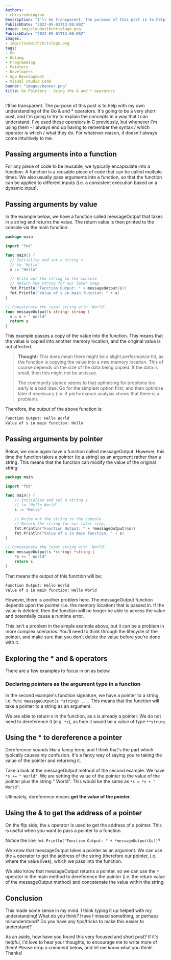 ```yaml
---
Authors: 
- chrisreddington
Description: "I'll be transparent. The purpose of this post is to help with my own understanding of the Go & and * operators. It's going to be a very short post, and I'm going to try to explain the concepts in a way that I can understand. I've used these operators in C previously, but whenever I'm using them - I always end up having to remember the syntax / which operator is which / what they do. For whatever reason, it doesn't always come intuitively to me."
PublishDate: "2022-05-01T13:00:00Z"
image: img/cloudwithchrislogo.png
PublishDate: "2022-05-01T13:00:00Z"
images:
- img/cloudwithchrislogo.png
tags:
- Go
- Golang
- Programming
- Pointers
- Developers
- App Development
- Visual Studio Code
banner: "images/banner.png"
title: Go Pointers - Using the & and * operators
---
```

I'll be transparent. The purpose of this post is to help with my own understanding of the Go & and * operators. It's going to be a very short post, and I'm going to try to explain the concepts in a way that I can understand. I've used these operators in C previously, but whenever I'm using them - I always end up having to remember the syntax / which operator is which / what they do. For whatever reason, it doesn't always come intuitively to me.

## Passing arguments into a function

For any piece of code to be reusable, we typically encapsulate into a function. A function is a reusable piece of code that can be called multiple times. We also usually pass arguments into a function, so that the function can be applied to different inputs (i.e. a consistent execution based on a dynamic input).

## Passing arguments by value

In the example below, we have a function called messageOutput that takes in a string and returns the value. The return value is then printed to the console via the main function.

```go
package main

import "fmt"

func main() {
  // Initialise and set a string s
  // to 'Hello'
  s := "Hello"

  // Write out the string to the console
  // Return the string for our later step.
  fmt.Println("Function Output: " + messageOutput(s))
  fmt.Println("Value of s in main function: " + s)
}

// Concatenate the input string with 'World'
func messageOutput(s string) string {
  s = s + " World"
  return s
}
```

This example passes a copy of the value into the function. This means that the value is copied into another memory location, and the original value is not affected.

> **Thought:** This does mean there might be a slight performance hit, as the function is copying the value into a new memory location. This of course depends on the size of the data being copied. If the data is small, then this might not be an issue.
>
> The community stance seems to that optimising for problems too early is a bad idea. Go for the simplest option first, and then optimise later if necessary (i.e. if performance analysis shows that there is a problem).

Therefore, the output of the above function is:

```bash
Function Output: Hello World
Value of s in main function: Hello
```

## Passing arguments by pointer

Below, we once again have a function called messageOutput. However, this time the function takes a pointer (to a string) as an argument rather than a string. This means that the function can modify the value of the original string.

```go
package main

import "fmt"

func main() {
	// Initialise and set a string s
	// to 'Hello World'
	s := "Hello"

	// Write out the string to the console
	// Return the string for our later step.
	fmt.Println("Function Output: " + *messageOutput(&s))
	fmt.Println("Value of s in main function: " + s)
}

// Concatenate the input string with 'World'
func messageOutput(s *string) *string {
	*s += " World"
	return s
}
```

That means the output of this function will be:

```bash
Function Output: Hello World
Value of s in main function: Hello World
```

However, there is another problem here. The messageOutput function depends upon the pointer (i.e. the memory location) that is passed in. If the value is deleted, then the function will no longer be able to access the value and potentially cause a runtime error.

This isn't a problem in the simple example above, but it can be a problem in more complex scenarios. You'll need to think through the lifecycle of the pointer, and make sure that you don't delete the value before you're done with it.

## Exploring the * and & operators

There are a few examples to focus in on as below.

### Declaring pointers as the argument type in a function

In the second example's function signature, we have a pointer to a string, i.e. ``func messageOutput(s *string) ...``. This means that the function will take a pointer to a string as an argument.

We are able to return s in the function, as s is already a pointer. We do not need to dereference it (e.g. ``*s``), as then it would be a value of type ``**string``.

## Using the * to dereference a pointer

Dereference sounds like a fancy term, and I think that's the part which typically causes my confusion. It's a fancy way of saying you're taking the value of the pointer and returning it.

Take a look at the messageOutput method of the second example. We have ``*s += " World"``. We are setting the value of the pointer to the value of the pointer plus the string " World". This would be the same as ``*s = *s + " World"``.

Ultimately, dereference means **get the value of the pointer**.

## Using the & to get the address of a pointer

On the flip side, the ``&`` operator is used to get the address of a pointer. This is useful when you want to pass a pointer to a function.

Notice the line ``fmt.Println("Function Output: " + *messageOutput(&s))``? 

We know that messageOutput takes a pointer as an argument. We can use the ``&`` operator to get the address of the string (therefore our pointer, i.e. where the value lives), which we pass into the function.

We also know that messageOutput returns a pointer, so we can use the ``*`` operator in the main method to dereference the pointer (i.e. the return value of the messageOutput method) and concatenate the value within the string.

## Conclusion

This made some sense in my mind. I think typing it up helped with my understanding! What do you think? Have I missed something, or perhaps misunderstood? Do you have any tips/tricks to make this easier to understand?

As an aside, how have you found this very focused and short post? If it's helpful, I'd love to hear your thoughts, to encourage me to write more of them! Please drop a comment below, and let me know what you think! Thanks!
